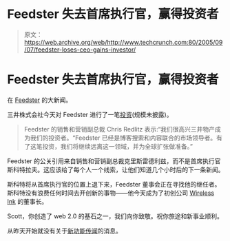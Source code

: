 # Feedster 失去首席执行官，赢得投资者 

> 原文：<https://web.archive.org/web/http://www.techcrunch.com:80/2005/09/07/feedster-loses-ceo-gains-investor/>

# Feedster 失去首席执行官，赢得投资者

在 [Feedster](https://web.archive.org/web/20230218164225/http://www.feedster.com/) 的大新闻。

三井株式会社今天对 Feedster 进行了一笔[投资](https://web.archive.org/web/20230218164225/http://www.prweb.com/releases/2005/9/prweb281866.htm)(规模未披露)。

> Feedster 的销售和营销副总裁 Chris Redlitz 表示:“我们很高兴三井物产成为我们的投资者。“Feedster 已经是博客搜索和内容联合的市场领导者。有了这笔投资，我们将继续远离这一领域，并为全球扩张做准备。”

Feedster 的公关引用来自销售和营销副总裁克里斯雷德利兹，而不是首席执行官斯科特拉夫。这应该给了每个人一个线索，让他们知道几个小时后的下一条新闻。

斯科特将从首席执行官的位置上退下来，Feedster 董事会正在寻找他的继任者。斯科特没有浪费任何时间去开创新的事物——他今天成为了初创公司 [Wireless Ink](https://web.archive.org/web/20230218164225/http://rafer.wirelessink.com/) 的董事长。

Scott，你创造了 web 2.0 的基石之一，我们向你致敬。祝你旅途和新事业顺利。

从昨天开始就没有关于[新功能传闻](https://web.archive.org/web/20230218164225/https://techcrunch.com/?p=208)的消息。